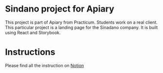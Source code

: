 # Sindano project for Apiary
This project is part of Apiary from Practicum. Students work on a real client. This particular project is a landing page for the Sinadano company. It is built using React and Storybook. 

# Instructions
Please find all the instruction on [Notion](https://www.notion.so/Sindano-394de17457e94490b41ab4a1ff099e06)